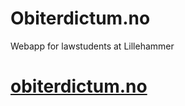 # Obiterdictum.no
Webapp for lawstudents at Lillehammer
<br>
<h1><a href=""http://obiterdictum.no>obiterdictum.no</a></h1>
